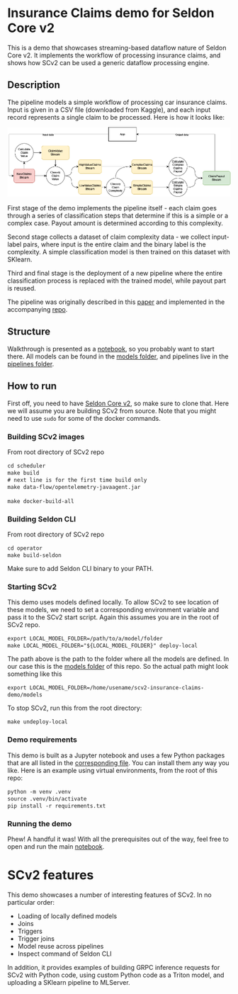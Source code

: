 # Insurance Claims demo for Seldon Core v2

This is a demo that showcases streaming-based dataflow nature of Seldon Core v2. It implements the workflow of processing insurance claims, and shows how SCv2 can be used a generic dataflow processing engine.


## Description

The pipeline models a simple workflow of processing car insurance claims. Input is given in a CSV file (downloaded from Kaggle), and each input record represents a single claim to be processed. Here is how it looks like:

![insurance claims pipeline](https://raw.githubusercontent.com/mlatcl/fbp-vs-soa/main/insurance_claims/diagrams/insurance_claims_fbp_min.png?raw=true)

First stage of the demo implements the pipeline itself - each claim goes through a series of classification steps that determine if this is a simple or a complex case. Payout amount is determined according to this complexity.

Second stage collects a dataset of claim complexity data - we collect input-label pairs, where input is the entire claim and the binary label is the complexity. A simple classification model is then trained on this dataset with SKlearn.

Third and final stage is the deployment of a new pipeline where the entire classification process is replaced with the trained model, while payout part is reused.

The pipeline was originally described in this [paper](https://arxiv.org/abs/2204.12781) and implemented in the accompanying [repo](https://github.com/.mlatcl/fbp-vs-soa/tree/main/insurance_claims).

## Structure

Walkthrough is presented as a [notebook](/insurance_claims_pipeline.ipynb), so you probably want to start there. All models can be found in the [models folder](/models), and pipelines live in the [pipelines folder](/pipelines).


## How to run

First off, you need to have [Seldon Core v2](https://github.com/SeldonIO/seldon-core-v2), so make sure to clone that. Here we will assume you are building SCv2 from source. Note that you might need to use `sudo` for some of the docker commands.

### Building SCv2 images
From root directory of SCv2 repo

```
cd scheduler
make build
# next line is for the first time build only
make data-flow/opentelemetry-javaagent.jar

make docker-build-all
```

### Building Seldon CLI
From root directory of SCv2 repo

```
cd operator
make build-seldon
```

Make sure to add Seldon CLI binary to your PATH.

### Starting SCv2
This demo uses models defined locally. To allow SCv2 to see location of these models, we need to set a corresponding environment variable and pass it to the SCv2 start script. Again this assumes you are in the root of SCv2 repo.

```
export LOCAL_MODEL_FOLDER=/path/to/a/model/folder
make LOCAL_MODEL_FOLDER="${LOCAL_MODEL_FOLDER}" deploy-local
```

The path above is the path to the folder where all the models are defined. In our case this is the [models folder](/models) of this repo. So the actual path might look something like this

```
export LOCAL_MODEL_FOLDER=/home/usename/scv2-insurance-claims-demo/models
```

To stop SCv2, run this from the root directory:

```
make undeploy-local
```

### Demo requirements

This demo is built as a Jupyter notebook and uses a few Python packages that are all listed in the [corresponding file](/requirements.txt). You can install them any way you like. Here is an example using virtual environments, from the root of this repo:

```
python -m venv .venv
source .venv/bin/activate
pip install -r requirements.txt
```

### Running the demo

Phew! A handful it was! With all the prerequisites out of the way, feel free to open and run the main [notebook](/insurance_claims_pipeline.ipynb).

# SCv2 features

This demo showcases a number of interesting features of SCv2. In no particular order:
* Loading of locally defined models
* Joins
* Triggers
* Trigger joins
* Model reuse across pipelines
* Inspect command of Seldon CLI

In addition, it provides examples of building GRPC inference requests for SCv2 with Python code, using custom Python code as a Triton model, and uploading a SKlearn pipeline to MLServer.
